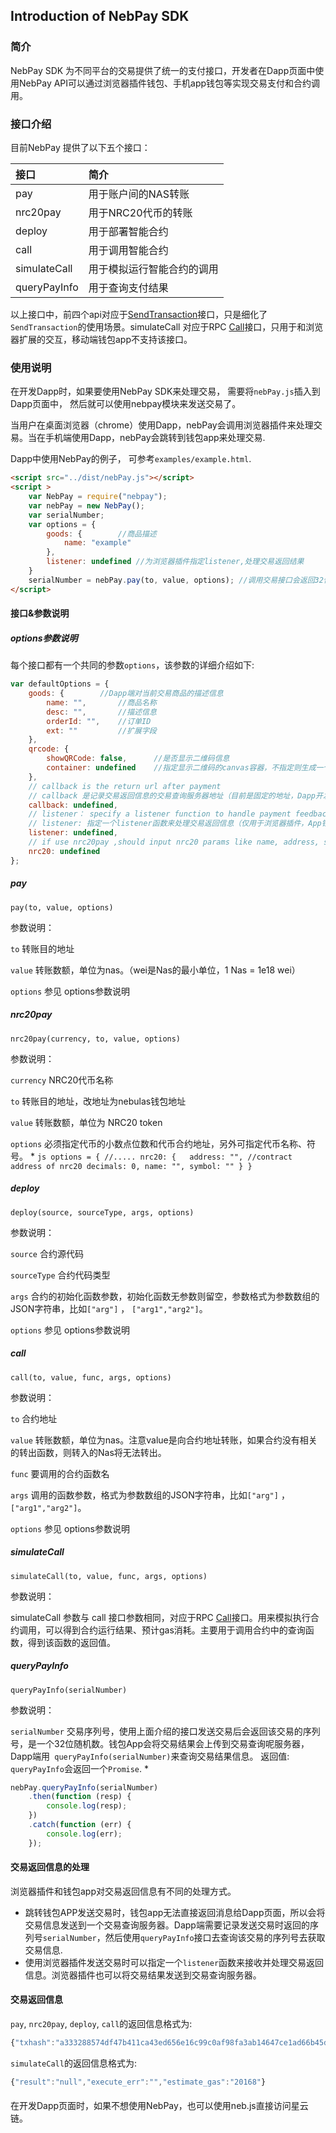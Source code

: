 ## Introduction of NebPay SDK

### 简介
NebPay SDK 为不同平台的交易提供了统一的支付接口，开发者在Dapp页面中使用NebPay API可以通过浏览器插件钱包、手机app钱包等实现交易支付和合约调用。

### 接口介绍

目前NebPay 提供了以下五个接口：
 
接口 | 简介 
:--- | :---
pay | 用于账户间的NAS转账
nrc20pay|用于NRC20代币的转账
deploy|用于部署智能合约
call|用于调用智能合约
simulateCall|用于模拟运行智能合约的调用
queryPayInfo|用于查询支付结果

以上接口中，前四个api对应于[SendTransaction](https://github.com/nebulasio/wiki/blob/master/rpc_admin.md#sendtransaction)接口，只是细化了`SendTransaction`的使用场景。simulateCall 对应于RPC [Call](https://github.com/nebulasio/wiki/blob/master/rpc.md#call)接口，只用于和浏览器扩展的交互，移动端钱包app不支持该接口。


### 使用说明
在开发Dapp时，如果要使用NebPay SDK来处理交易， 需要将`nebPay.js`插入到Dapp页面中， 然后就可以使用nebpay模块来发送交易了。

当用户在桌面浏览器（chrome）使用Dapp，nebPay会调用浏览器插件来处理交易。当在手机端使用Dapp，nebPay会跳转到钱包app来处理交易.

Dapp中使用NebPay的例子， 可参考`examples/example.html`.
```html
<script src="../dist/nebPay.js"></script>
<script >
    var NebPay = require("nebpay");
    var nebPay = new NebPay();    
    var serialNumber;
    var options = {
        goods: {        //商品描述
            name: "example"
        },        
	    listener: undefined //为浏览器插件指定listener,处理交易返回结果
    }
    serialNumber = nebPay.pay(to, value, options); //调用交易接口会返回32位的交易序列号，Dapp端用该序列号查询交易结果
</script>
```

#### 接口&参数说明

##### options参数说明

每个接口都有一个共同的参数`options`，该参数的详细介绍如下:
```js
var defaultOptions = {
	goods: {        //Dapp端对当前交易商品的描述信息
		name: "",       //商品名称
		desc: "",       //描述信息
		orderId: "",    //订单ID
		ext: ""         //扩展字段
	},
	qrcode: {
		showQRCode: false,      //是否显示二维码信息
		container: undefined    //指定显示二维码的canvas容器，不指定则生成一个默认canvas
	},
	// callback is the return url after payment
	// callback 是记录交易返回信息的交易查询服务器地址（目前是固定的地址，Dapp开发者暂时不能指定自己的交易查询服务器）
	callback: undefined,
	// listener： specify a listener function to handle payment feedback message
	// listener: 指定一个listener函数来处理交易返回信息（仅用于浏览器插件，App钱包不支持listener）
	listener: undefined,
	// if use nrc20pay ,should input nrc20 params like name, address, symbol, decimals
	nrc20: undefined
};
```

##### pay

    pay(to, value, options)

参数说明：

`to` 转账目的地址

`value` 转账数额，单位为nas。（wei是Nas的最小单位，1 Nas = 1e18 wei）

`options` 参见 options参数说明

##### nrc20pay

    nrc20pay(currency, to, value, options)

参数说明：

`currency` NRC20代币名称

`to` 转账目的地址，改地址为nebulas钱包地址

`value` 转账数额，单位为 NRC20 token

`options` 必须指定代币的小数点位数和代币合约地址，另外可指定代币名称、符号。
*
    ```js
    options = {
        //.....
        nrc20: {  
            address: "", //contract address of nrc20
            decimals: 0,
            name: "",
            symbol: ""
        }
    }
    ```

##### deploy

    deploy(source, sourceType, args, options)

参数说明：

`source` 合约源代码

`sourceType` 合约代码类型

`args` 合约的初始化函数参数，初始化函数无参数则留空，参数格式为参数数组的JSON字符串，比如`["arg"]` ， `["arg1","arg2"]`。

`options` 参见 options参数说明


##### call

    call(to, value, func, args, options)

参数说明：

`to` 合约地址

`value` 转账数额，单位为nas。注意value是向合约地址转账，如果合约没有相关的转出函数，则转入的Nas将无法转出。

`func` 要调用的合约函数名

`args` 调用的函数参数，格式为参数数组的JSON字符串，比如`["arg"]` ， `["arg1","arg2"]`。

`options` 参见 options参数说明

##### simulateCall

    simulateCall(to, value, func, args, options)

参数说明：

simulateCall 参数与 call 接口参数相同，对应于RPC [Call](https://github.com/nebulasio/wiki/blob/master/rpc.md#call)接口。用来模拟执行合约调用，可以得到合约运行结果、预计gas消耗。主要用于调用合约中的查询函数，得到该函数的返回值。

##### queryPayInfo

    queryPayInfo(serialNumber)

参数说明：

`serialNumber` 交易序列号，使用上面介绍的接口发送交易后会返回该交易的序列号，是一个32位随机数。钱包App会将交易结果会上传到交易查询呢服务器，Dapp端用` queryPayInfo(serialNumber)`来查询交易结果信息。
返回值: `queryPayInfo`会返回一个`Promise`.
*
  ```js
  nebPay.queryPayInfo(serialNumber)
      .then(function (resp) {
          console.log(resp);
      })
      .catch(function (err) {
          console.log(err);
      });
  ```

#### 交易返回信息的处理
浏览器插件和钱包app对交易返回信息有不同的处理方式。
* 跳转钱包APP发送交易时，钱包app无法直接返回消息给Dapp页面，所以会将交易信息发送到一个交易查询服务器。Dapp端需要记录发送交易时返回的序列号`serialNumber`，然后使用`queryPayInfo`接口去查询该交易的序列号去获取交易信息.
* 使用浏览器插件发送交易时可以指定一个`listener`函数来接收并处理交易返回信息。浏览器插件也可以将交易结果发送到交易查询服务器。

#### 交易返回信息

 `pay`, `nrc20pay`, `deploy`, `call`的返回信息格式为:
```js
{"txhash":"a333288574df47b411ca43ed656e16c99c0af98fa3ab14647ce1ad66b45d43f1","contract_address":""}
```

`simulateCall`的返回信息格式为:
```js
{"result":"null","execute_err":"","estimate_gas":"20168"}
```

#### 
在开发Dapp页面时，如果不想使用NebPay，也可以使用neb.js直接访问星云链。
